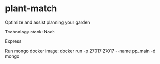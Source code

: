 # plant-match
Optimize and assist planning your garden


Technology stack:
Node

Express

Run mongo docker image:
docker run -p 27017:27017 --name pp_main -d mongo
